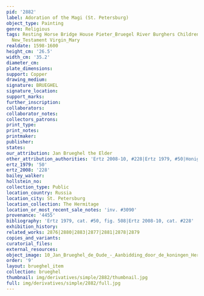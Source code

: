 ```yaml
---
pid: '2882'
label: Adoration of the Magi (St. Petersburg)
object_type: Painting
genre: Religious
tags: Resting Horse Bridge House Pieter_Bruegel River Burghers Children Soldiers Christ
  New_Testament Virgin_Mary
realdate: 1598-1600
height_cm: '26.5'
width_cm: '35.2'
diameter_cm: 
plate_dimensions: 
support: Copper
drawing_medium: 
signature: BRUEGHEL
signature_location: 
support_marks: 
further_inscription: 
collaborators: 
collaborator_notes: 
collectors_patrons: 
print_type: 
print_notes: 
printmaker: 
publisher: 
states: 
our_attribution: Jan Brueghel the Elder
other_attribution_authorities: 'Ertz 2008-10, #228|Ertz 1979, #50|Honig database'
ertz_1979: '50'
ertz_2008: '228'
bailey_walker: 
hollstein_no: 
collection_type: Public
location_country: Russia
location_city: St. Petersburg
location_collection: The Hermitage
location_or_most_recent_sale_notes: 'inv. #3090'
provenance: '4455'
bibliography: 'Ertz 1979, cat. #50, fig. 508|Ertz 2008-10, cat. #228'
exhibition_history: 
related_works: 2876|2880|2883|2877|2881|2878|2879
copies_and_variants: 
curatorial_files: 
external_resources: 
object_image: 10_Jan_Brueghel_de_Oude_-_Aanbidding_door_de_koningen_Hermitage.jpg
order: '9'
layout: brueghel_item
collection: brueghel
thumbnail: img/derivatives/simple/2882/thumbnail.jpg
full: img/derivatives/simple/2882/full.jpg
---
```

